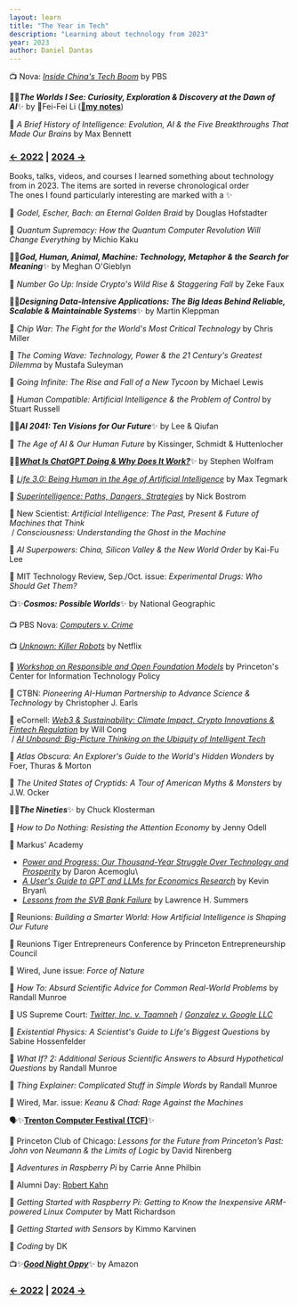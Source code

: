 ```yaml
---
layout: learn
title: "The Year in Tech"
description: "Learning about technology from 2023"
year: 2023
author: Daniel Dantas
---
```


📺 Nova: [*Inside China's Tech Boom*](https://www.pbs.org/wgbh/nova/video/inside-chinas-tech-boom/) by PBS <!--2-16-2025 --> 

📕✨***The Worlds I See: Curiosity, Exploration & Discovery at the Dawn of AI***✨ by 🐯Fei-Fei Li (**[🌆my notes](https://dantasfiles.com/2023/11/07/notes-on-the-worlds-i-see.html)**) <!-- 3/10/2024 -->

📕 *A Brief History of Intelligence: Evolution, AI & the Five Breakthroughs That Made Our Brains* by Max Bennett <!-- 2/15/2024 -->


### [← 2022](/2022/12/31/learn-2022) | [2024 →](/2024/12/31/learn-2024)


Books, talks, videos, and courses I learned something about technology from in 2023. The items are sorted in reverse chronological order\
The ones I found particularly interesting are marked with a ✨

📕 *Godel, Escher, Bach: an Eternal Golden Braid* by Douglas Hofstadter

📕 *Quantum Supremacy: How the Quantum Computer Revolution Will Change Everything* by Michio Kaku

📕✨***God, Human, Animal, Machine: Technology, Metaphor & the Search for Meaning***✨ by Meghan O'Gieblyn

📕 *Number Go Up: Inside Crypto's Wild Rise & Staggering Fall* by Zeke Faux

📕✨***Designing Data-Intensive Applications: The Big Ideas Behind Reliable, Scalable & Maintainable Systems***✨ by Martin Kleppman

📕 *Chip War: The Fight for the World's Most Critical Technology* by Chris Miller

📕 *The Coming Wave: Technology, Power & the 21 Century's Greatest Dilemma* by Mustafa Suleyman

📕 *Going Infinite: The Rise and Fall of a New Tycoon* by Michael Lewis

📕 *Human Compatible: Artificial Intelligence & the Problem of Control* by Stuart Russell

📕✨***AI 2041: Ten Visions for Our Future***✨ by Lee & Qiufan

📕 *The Age of AI & Our Human Future* by Kissinger, Schmidt & Huttenlocher

📕✨[***What Is ChatGPT Doing & Why Does It Work?***](https://writings.stephenwolfram.com/2023/02/what-is-chatgpt-doing-and-why-does-it-work/)✨ by Stephen Wolfram

📕 [*Life 3.0: Being Human in the Age of Artificial Intelligence*](https://en.wikipedia.org/wiki/Life_3.0) by Max Tegmark

📕 [*Superintelligence: Paths, Dangers, Strategies*](https://en.wikipedia.org/wiki/Superintelligence:_Paths,_Dangers,_Strategies) by Nick Bostrom

📔 New Scientist: *Artificial Intelligence: The Past, Present & Future of Machines that Think*\
&nbsp;/ *Consciousness: Understanding the Ghost in the Machine*

📕 *AI Superpowers: China, Silicon Valley & the New World Order* by Kai-Fu Lee

📔 MIT Technology Review, Sep./Oct. issue: _Experimental Drugs: Who Should Get Them?_ 

📺✨***Cosmos: Possible Worlds***✨ by National Geographic

📺 PBS Nova: [*Computers v. Crime*](https://www.pbs.org/video/computers-v-crime-um7cco/)

📺 [*Unknown: Killer Robots*](https://www.netflix.com/title/81473681) by Netflix

🐯 [*Workshop on Responsible and Open Foundation Models*](https://sites.google.com/view/open-foundation-models) by Princeton's Center for Information Technology Policy

🐻 CTBN: _Pioneering AI-Human Partnership to Advance Science & Technology_ by Christopher J. Earls

🐻 eCornell: _[Web3 & Sustainability: Climate Impact, Crypto Innovations & Fintech Regulation](https://ecornell.cornell.edu/keynotes/view/K091823/)_ by Will Cong\
&nbsp;/ _[AI Unbound: Big-Picture Thinking on the Ubiquity of Intelligent Tech](https://ecornell.cornell.edu/keynotes/view/K071823/)_

📕 *Atlas Obscura: An Explorer's Guide to the World's Hidden Wonders* by Foer, Thuras & Morton

📕 *The United States of Cryptids: A Tour of American Myths & Monsters* by J.W. Ocker

📕✨***The Nineties***✨ by Chuck Klosterman

📕 *How to Do Nothing: Resisting the Attention Economy* by Jenny Odell

🐯 Markus' Academy
- _[Power and Progress: Our Thousand-Year Struggle Over Technology and Prosperity](https://www.youtube.com/watch?v=eGqaOhTq060)_ by Daron Acemoglu\
- _[A User's Guide to GPT and LLMs for Economics Research](https://www.youtube.com/watch?v=LJGQjozWr0E)_ by Kevin Bryan\
- _[Lessons from the SVB Bank Failure](https://www.youtube.com/watch?v=7b6D9exbsAc)_	by Lawrence H. Summers

🐯 Reunions: *Building a Smarter World: How Artificial Intelligence is Shaping Our Future*

🐯 Reunions Tiger Entrepreneurs Conference by Princeton Entrepreneurship Council

📔 Wired, June issue: _Force of Nature_

📕 *How To: Absurd Scientific Advice for Common Real-World Problems* by Randall Munroe

📄 US Supreme Court: _[Twitter, Inc. v. Taamneh](https://www.supremecourt.gov/opinions/22pdf/21-1496_d18f.pdf)_ / _[Gonzalez v. Google LLC](https://www.supremecourt.gov/opinions/22pdf/21-1333_6j7a.pdf)_

📕 *Existential Physics: A Scientist's Guide to Life's Biggest Questions* by Sabine Hossenfelder

📕 *What If? 2: Additional Serious Scientific Answers to Absurd Hypothetical Questions* by Randall Munroe

📕 *Thing Explainer: Complicated Stuff in Simple Words* by Randall Munroe

📔 Wired, Mar. issue: _Keanu & Chad: Rage Against the Machines_

🗣️✨[**Trenton Computer Festival (TCF)**](https://tcf-nj.org/wp-content/uploads/2023/03/TCF2023-SCHEDULE-TALK-INFO-PIXs-with-Intro-Keynote-AK_v3-1.pdf)✨ 

🐯 Princeton Club of Chicago: _Lessons for the Future from Princeton’s Past: John von Neumann & the Limits of Logic_ by David Nirenberg

📕 *Adventures in Raspberry Pi* by Carrie Anne Philbin

🐯 Alumni Day: [Robert Kahn](https://www.youtube.com/watch?v=10l3VgJqwzY)

📕 *Getting Started with Raspberry Pi: Getting to Know the Inexpensive ARM-powered Linux Computer* by Matt Richardson

📕 *Getting Started with Sensors* by Kimmo Karvinen

📕 *Coding* by DK

📺✨[***Good Night Oppy***](https://www.amazon.com/Good-Night-Oppy-Ryan-White/dp/B0B8JR3XT8/)✨ by Amazon

### [← 2022](/2022/12/31/learn-2022) | [2024 →](/2024/12/31/learn-2024)
